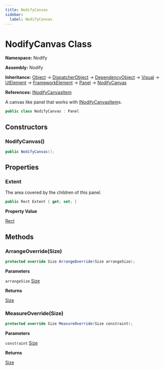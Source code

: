 ```yaml
---
title: NodifyCanvas
sidebar:
  label: NodifyCanvas
---
```


# NodifyCanvas Class  
  
**Namespace:** Nodify  
  
**Assembly:** Nodify  
  
**Inheritance:** [Object](https://docs.microsoft.com/en-us/dotnet/api/System.Object) → [DispatcherObject](https://docs.microsoft.com/en-us/dotnet/api/System.Windows.Threading.DispatcherObject) → [DependencyObject](https://docs.microsoft.com/en-us/dotnet/api/System.Windows.DependencyObject) → [Visual](https://docs.microsoft.com/en-us/dotnet/api/System.Windows.Media.Visual) → [UIElement](https://docs.microsoft.com/en-us/dotnet/api/System.Windows.UIElement) → [FrameworkElement](https://docs.microsoft.com/en-us/dotnet/api/System.Windows.FrameworkElement) → [Panel](https://docs.microsoft.com/en-us/dotnet/api/System.Windows.Controls.Panel) → [NodifyCanvas](Nodify_NodifyCanvas)  
  
**References:** [INodifyCanvasItem](Nodify_INodifyCanvasItem)  
  
A canvas like panel that works with [INodifyCanvasItem](Nodify_INodifyCanvasItem)s.  
  
```csharp  
public class NodifyCanvas : Panel  
```  
  
## Constructors  
  
### NodifyCanvas()  
  
```csharp  
public NodifyCanvas();  
```  
  
## Properties  
  
### Extent  
  
The area covered by the children of this panel.  
  
```csharp  
public Rect Extent { get; set; }  
```  
  
**Property Value**  
  
[Rect](https://docs.microsoft.com/en-us/dotnet/api/System.Windows.Rect)  
  
## Methods  
  
### ArrangeOverride(Size)  
  
```csharp  
protected override Size ArrangeOverride(Size arrangeSize);  
```  
  
**Parameters**  
  
`arrangeSize` [Size](https://docs.microsoft.com/en-us/dotnet/api/System.Windows.Size)  
  
**Returns**  
  
[Size](https://docs.microsoft.com/en-us/dotnet/api/System.Windows.Size)  
  
### MeasureOverride(Size)  
  
```csharp  
protected override Size MeasureOverride(Size constraint);  
```  
  
**Parameters**  
  
`constraint` [Size](https://docs.microsoft.com/en-us/dotnet/api/System.Windows.Size)  
  
**Returns**  
  
[Size](https://docs.microsoft.com/en-us/dotnet/api/System.Windows.Size)  
  

